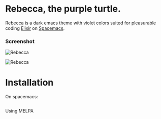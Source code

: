 # Rebecca, the purple turtle.

Rebecca is a dark emacs theme with violet colors suited for pleasurable coding [Elixir](http://elixir-lang.org) on [Spacemacs](http://spacemacs.org).


### Screenshot

![Rebecca](https://github.com/vic/rebecca-theme/raw/master/rebecca.png)

![Rebecca](https://github.com/vic/rebecca-theme/raw/master/rebecca2.png)


# Installation

On spacemacs:

```emacs-lisp

```

Using MELPA
